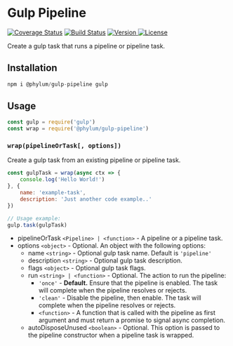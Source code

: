 # Gulp Pipeline
[![Coverage Status](https://coveralls.io/repos/github/phylumjs/gulp-pipeline/badge.svg?branch=master)](https://coveralls.io/github/phylumjs/gulp-pipeline?branch=master)
[![Build Status](https://travis-ci.com/phylumjs/gulp-pipeline.svg?branch=master)](https://travis-ci.com/phylumjs/gulp-pipeline)
[![Version](https://img.shields.io/npm/v/@phylum/gulp-pipeline.svg) ![License](https://img.shields.io/npm/l/@phylum/gulp-pipeline.svg)](https://npmjs.org/package/@phylum/gulp-pipeline)

Create a gulp task that runs a pipeline or pipeline task.

## Installation
```js
npm i @phylum/gulp-pipeline gulp
```

## Usage
```js
const gulp = require('gulp')
const wrap = require('@phylum/gulp-pipeline')
```

### `wrap(pipelineOrTask[, options])`
Create a gulp task from an existing pipeline or pipeline task.
```js
const gulpTask = wrap(async ctx => {
    console.log('Hello World!')
}, {
    name: 'example-task',
    description: 'Just another code example..'
})

// Usage example:
gulp.task(gulpTask)
```
+ pipelineOrTask `<Pipeline> | <function>` - A pipeline or a pipeline task.
+ options `<object>` - Optional. An object with the following options:
    + name `<string>` - Optional gulp task name. Default is `'pipeline'`
    + description `<string>` - Optional gulp task description.
    + flags `<object>` - Optional gulp task flags.
    + run `<string> | <function>` - Optional. The action to run the pipeline:
        + `'once'` - **Default.** Ensure that the pipeline is enabled. The task will complete when the pipeline resolves or rejects.
        + `'clean'` - Disable the pipeline, then enable. The task will complete when the pipeline resolves or rejects.
        + `<function>` - A function that is called with the pipeline as first argument and must return a promise to signal async completion.
    + autoDisposeUnused `<boolean>` - Optional. This option is passed to the pipeline constructor when a pipeline task is wrapped.
